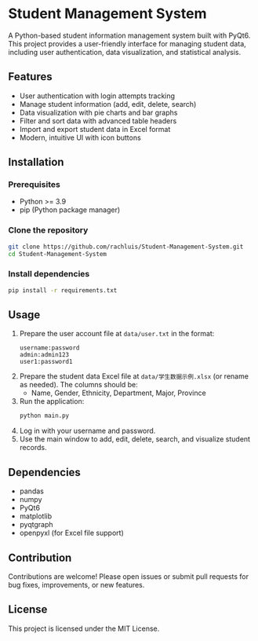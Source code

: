 # Student Management System

A Python-based student information management system built with PyQt6. This project provides a user-friendly interface for managing student data, including user authentication, data visualization, and statistical analysis.

## Features
- User authentication with login attempts tracking
- Manage student information (add, edit, delete, search)
- Data visualization with pie charts and bar graphs
- Filter and sort data with advanced table headers
- Import and export student data in Excel format
- Modern, intuitive UI with icon buttons

## Installation

### Prerequisites
- Python >= 3.9
- pip (Python package manager)

### Clone the repository
```bash
git clone https://github.com/rachluis/Student-Management-System.git
cd Student-Management-System
```

### Install dependencies
```bash
pip install -r requirements.txt
```

## Usage

1. Prepare the user account file at `data/user.txt` in the format:
   ```
   username:password
   admin:admin123
   user1:password1
   ```
2. Prepare the student data Excel file at `data/学生数据示例.xlsx` (or rename as needed). The columns should be:
   - Name, Gender, Ethnicity, Department, Major, Province
3. Run the application:
   ```bash
   python main.py
   ```
4. Log in with your username and password.
5. Use the main window to add, edit, delete, search, and visualize student records.

## Dependencies
- pandas
- numpy
- PyQt6
- matplotlib
- pyqtgraph
- openpyxl (for Excel file support)

## Contribution
Contributions are welcome! Please open issues or submit pull requests for bug fixes, improvements, or new features.

## License
This project is licensed under the MIT License.
